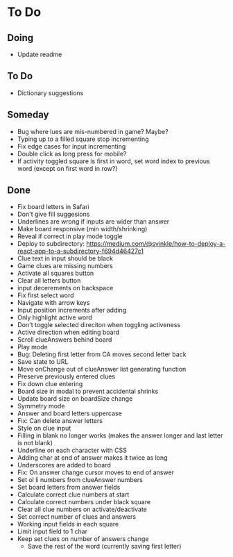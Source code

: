 # To Do


## Doing

- Update readme

## To Do

- Dictionary suggestions


## Someday

- Bug where lues are mis-numbered in game? Maybe?
- Typing up to a filled square stop incrementing
- Fix edge cases for input incrementing
- Double click as long press for mobile?
- If activity toggled square is first in word, set word index to previous word (except on first word in row?)

## Done

- Fix board letters in Safari
- Don't give fill suggesions
- Underlines are wrong if inputs are wider than answer
- Make board responsive (min width/shrinking)
- Reveal if correct in play mode toggle
- Deploy to subdirectory: https://medium.com/@svinkle/how-to-deploy-a-react-app-to-a-subdirectory-f694d46427c1
- Clue text in input should be black
- Game clues are missing numbers
- Activate all squares button
- Clear all letters button
- input decerements on backspace
- Fix first select word
- Navigate with arrow keys
- Input position increments after adding
- Only highlight active word
- Don't toggle selected direciton when toggling activeness
- Active direction when editing board
- Scroll clueAnswers behind board
- Play mode
- Bug: Deleting first letter from CA moves second letter back
- Save state to URL
- Move onChange out of clueAnswer list generating function
- Preserve previously entered clues
- Fix down clue entering
- Board size in modal to prevent accidental shrinks
- Update board size on boardSize change
- Symmetry mode
- Answer and board letters uppercase
- Fix: Can delete answer letters
- Style on clue input
- Filling in blank no longer works (makes the answer longer and last letter is not blank)
- Underline on each character with CSS
- Adding char at end of answer makes it twice as long
- Underscores are added to board
- Fix: On answer change cursor moves to end of answer
- Set ol li numbers from clueAnswer numbers
- Set board letters from answer fields
- Calculate correct clue numbers at start
- Calculate correct numbers under black square
- Clear all clue numbers on activate/deactivate
- Set correct number of clues and answers
- Working input fields in each square
- Limit input field to 1 char
- Keep set clues on number of answers change
  - Save the rest of the word (currently saving first letter)